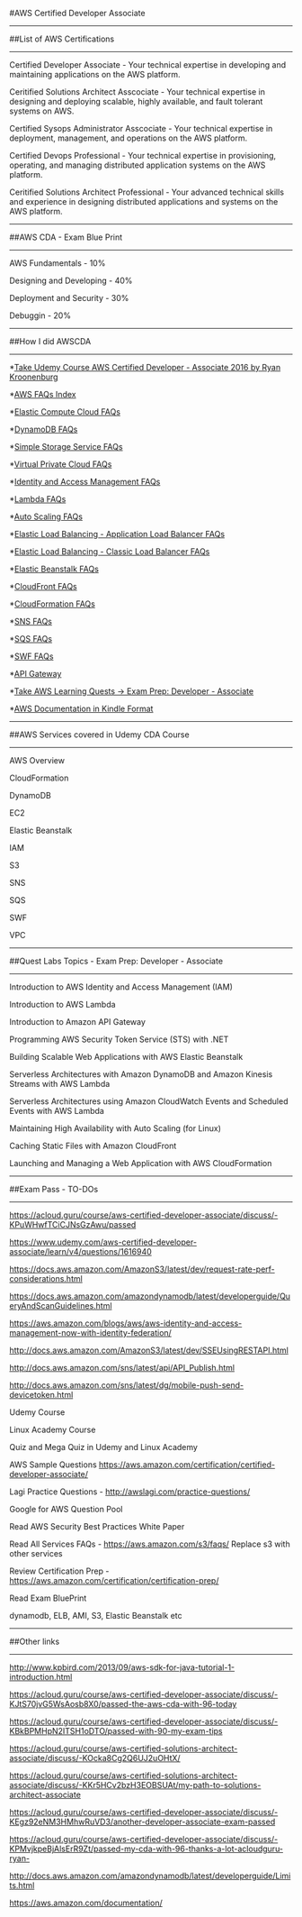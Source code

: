 #AWS Certified Developer Associate


***
##List of AWS Certifications

***

Certified Developer Associate -  Your technical expertise in developing and maintaining applications on the AWS platform.

Ceritified Solutions Architect Asscociate -  Your technical expertise in designing and deploying scalable, highly available, and fault tolerant systems on AWS.

Certified Sysops Administrator Asscociate -  Your technical expertise in deployment, management, and operations on the AWS platform.

Certified Devops Professional -  Your technical expertise in provisioning, operating, and managing distributed application systems on the AWS platform.

Ceritified Solutions Architect Professional -  Your advanced technical skills and experience in designing distributed applications and systems on the AWS platform.



***

##AWS CDA - Exam Blue Print

***

AWS Fundamentals - 10%

Designing and Developing - 40%

Deployment and Security - 30%

Debuggin - 20%



***

##How I did AWSCDA

***

*[Take Udemy Course AWS Certified Developer - Associate 2016 by Ryan Kroonenburg ](https://www.udemy.com/aws-certified-developer-associate/)

*[AWS FAQs Index](https://aws.amazon.com/faqs/)

*[Elastic Compute Cloud FAQs](https://aws.amazon.com/ec2/faqs/)

*[DynamoDB FAQs](https://aws.amazon.com/dynamodb/faqs/)

*[Simple Storage Service FAQs](https://aws.amazon.com/s3/faqs/)

*[Virtual Private Cloud FAQs](https://aws.amazon.com/vpc/faqs/)

*[Identity and Access Management FAQs](https://aws.amazon.com/iam/faqs/)

*[Lambda FAQs](https://aws.amazon.com/lambda/faqs/)

*[Auto Scaling FAQs](http://docs.aws.amazon.com/autoscaling/)

*[Elastic Load Balancing - Application Load Balancer FAQs](https://aws.amazon.com/elasticloadbalancing/applicationloadbalancer/faqs/)

*[Elastic Load Balancing - Classic Load Balancer FAQs](https://aws.amazon.com/elasticloadbalancing/classicloadbalancer/faqs/)

*[Elastic Beanstalk FAQs](https://aws.amazon.com/elasticbeanstalk/faqs/)

*[CloudFront FAQs](https://aws.amazon.com/cloudfront/faqs/)

*[CloudFormation FAQs](https://aws.amazon.com/cloudformation/faqs/)

*[SNS FAQs](https://aws.amazon.com/sns/faqs/)

*[SQS FAQs](https://aws.amazon.com/sqs/faqs/)

*[SWF FAQs](https://aws.amazon.com/swf/faqs/)

*[API Gateway](https://aws.amazon.com/api-gateway/faqs/)

*[Take AWS Learning Quests -> Exam Prep: Developer - Associate](https://qwiklabs.com/learning_paths/20/lab_catalogue)

*[AWS Documentation in Kindle Format](https://www.amazon.com/Amazon-Web-Services/e/B007R6MVQ6)

***

##AWS Services covered in Udemy CDA Course

***

AWS Overview

CloudFormation

DynamoDB

EC2 

Elastic Beanstalk

IAM

S3

SNS

SQS

SWF

VPC


***

##Quest Labs Topics - Exam Prep: Developer - Associate

***

Introduction to AWS Identity and Access Management (IAM)

Introduction to AWS Lambda

Introduction to Amazon API Gateway

Programming AWS Security Token Service (STS) with .NET

Building Scalable Web Applications with AWS Elastic Beanstalk

Serverless Architectures with Amazon DynamoDB and Amazon Kinesis Streams with AWS Lambda

Serverless Architectures using Amazon CloudWatch Events and Scheduled Events with AWS Lambda

Maintaining High Availability with Auto Scaling (for Linux)

Caching Static Files with Amazon CloudFront

Launching and Managing a Web Application with AWS CloudFormation


***

##Exam Pass - TO-DOs

***

https://acloud.guru/course/aws-certified-developer-associate/discuss/-KPuWHwfTCiCJNsGzAwu/passed 

https://www.udemy.com/aws-certified-developer-associate/learn/v4/questions/1616940

https://docs.aws.amazon.com/AmazonS3/latest/dev/request-rate-perf-considerations.html

https://docs.aws.amazon.com/amazondynamodb/latest/developerguide/QueryAndScanGuidelines.html

https://aws.amazon.com/blogs/aws/aws-identity-and-access-management-now-with-identity-federation/

http://docs.aws.amazon.com/AmazonS3/latest/dev/SSEUsingRESTAPI.html

http://docs.aws.amazon.com/sns/latest/api/API_Publish.html 

http://docs.aws.amazon.com/sns/latest/dg/mobile-push-send-devicetoken.html

Udemy Course

Linux Academy Course

Quiz and Mega Quiz in Udemy and Linux Academy 

AWS Sample Questions https://aws.amazon.com/certification/certified-developer-associate/

Lagi Practice Questions - http://awslagi.com/practice-questions/

Google for AWS Question Pool

Read AWS Security Best Practices White Paper 

Read All Services FAQs - https://aws.amazon.com/s3/faqs/ Replace s3 with other services

Review Certification Prep - https://aws.amazon.com/certification/certification-prep/

Read Exam BluePrint

dynamodb, ELB, AMI, S3, Elastic Beanstalk etc

***

##Other links

***

http://www.kpbird.com/2013/09/aws-sdk-for-java-tutorial-1-introduction.html

https://acloud.guru/course/aws-certified-developer-associate/discuss/-KJtS70jvG5WsAosb8X0/passed-the-aws-cda-with-96-today

https://acloud.guru/course/aws-certified-developer-associate/discuss/-KBkBPMHpN2ITSH1oDTO/passed-with-90-my-exam-tips

https://acloud.guru/course/aws-certified-solutions-architect-associate/discuss/-KOcka8Cg2Q6UJ2uOHtX/

https://acloud.guru/course/aws-certified-solutions-architect-associate/discuss/-KKr5HCv2bzH3EOBSUAt/my-path-to-solutions-architect-associate

https://acloud.guru/course/aws-certified-developer-associate/discuss/-KEgz92eNM3HMhwRuVD3/another-developer-associate-exam-passed

https://acloud.guru/course/aws-certified-developer-associate/discuss/-KPMvjkpeBjAlsErR9Zt/passed-my-cda-with-96-thanks-a-lot-acloudguru-ryan-

http://docs.aws.amazon.com/amazondynamodb/latest/developerguide/Limits.html

https://aws.amazon.com/documentation/

